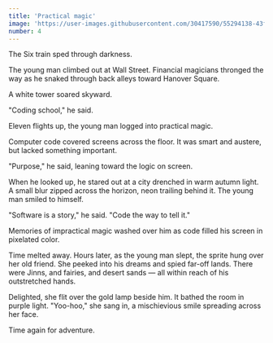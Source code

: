 ```yaml
---
title: 'Practical magic'
image: 'https://user-images.githubusercontent.com/30417590/55294138-43f3dd80-53cc-11e9-96c2-3c7f2977c24a.jpg'
number: 4
---
```


The Six train sped through darkness.

The young man climbed out at Wall Street. Financial magicians thronged the way as he snaked through back alleys toward Hanover Square. 

A white tower soared skyward. 

"Coding school," he said. 

Eleven flights up, the young man logged into practical magic. 

Computer code covered screens across the floor. It was smart and austere, but lacked something important. 

"Purpose," he said, leaning toward the logic on screen.

When he looked up, he stared out at a city drenched in warm autumn light. A small blur zipped across the horizon, neon trailing behind it. The young man smiled to himself. 

"Software is a story," he said. "Code the way to tell it."

Memories of impractical magic washed over him as code filled his screen in pixelated color. 

Time melted away. Hours later, as the young man slept, the sprite hung over her old friend. She peeked into his dreams and spied far-off lands. There were Jinns, and fairies, and desert sands — all within reach of his outstretched hands.

Delighted, she flit over the gold lamp beside him. It bathed the room in purple light. "Yoo-hoo," she sang in, a mischievious smile spreading across her face.

Time again for adventure.
